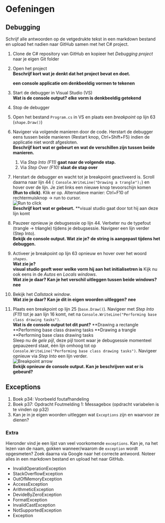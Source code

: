 # Oefeningen

## Debugging

Schrijf alle antwoorden op de vetgedrukte tekst in een markdown bestand en upload het nadien naar GitHub samen met het C# project.

1. Clone de C# repository van GitHub en kopieer het *Debugging project*  naar je eigen Git folder
2. Open het project  
   **Beschrijf kort wat je denkt dat het project bevat en doet.**
   
   **een console applicatie om denkbeeldig vormen te tekenen**
3. Start de debugger in Visual Studio (VS)  
   **Wat is de console output?**
   **elke vorm is denkbeeldig getekend**
4. Stop de debugger
5. Open het bestand `Program.cs` in VS en plaats een *breakpoint* op lijn 63 (`shape.Draw()`)
6. Navigeer via volgende manieren door de code. Herstart de debugger eens tussen beide manieren (Restart knop, Ctrl+Shift+F5) indien de applicatie niet wordt afgesloten.  
   **Beschrijf kort wat er gebeurt en wat de verschillen zijn tussen beide manieren.**
    1. Via *Step Into (F11)* **gaat naar de volgende stap.**
    2. Via *Step Over (F10)*  **slaat de stap over**
7. Herstart de debugger en wacht tot je breakpoint geactiveerd is. Scroll daarna naar lijn 44 (` Console.WriteLine("Drawing a trangle");`) en hover over de lijn. Je ziet links een nieuwe knop tevoorschijn komen **(Run to click)**. Klik er op.    Alternatieve manier: Ctrl+F10 of rechtermuisknop -> run to cursor.  
![Run to click](../_other/images/runtoclick.png)  
   **Beschrijf kort wat er gebeurt.**
   **visual studio gaat door tot hij aan deze lijn komt
8. Pauzeer opnieuw je debugsessie op lijn 44. Verbeter nu de typefout (trangle -> tr**i**angle) tijdens je debugsessie. Navigeer een lijn verder (Step Into).  
   **Bekijk de console output. Wat zie je?**
   **de string is aangepast tijdens het debuggen.**
9.  Activeer je breakpoint op lijn 63 opnieuw en hover over het woord *`shapes`*.  
   **Wat zie je?**  
   **visual studio geeft weer welke vorm hij aan het initialisetren is**
   Kijk nu ook eens in de *Autos* en *Locals windows*.  
   **Wat zie je daar? Kan je het verschil uitleggen tussen beide windows?**
   **nee**
11. Bekijk het *Callstack window*.  
   **Wat zie je daar? Kan je dit in eigen woorden uitleggen?**
   **nee**
12.  Plaats een breakpoint op lijn 25 (`base.Draw()`). Navigeer met *Step Into (F11)* tot je aan lijn 16 komt, net na `Console.WriteLine("Performing base class drawing tasks")`.  
   **Wat is de console output tot dit punt?**
   **Drawing a rectangle
   **Performing base class drawing tasks
   **Drawing a trangle
   **Performing base class drawing tasks  
Sleep nu de *gele pijl*, deze pijl toont waar je debugsessie momenteel gepauzeerd staat, één lijn omhoog tot op `Console.WriteLine("Performing base class drawing tasks")`. Navigeer opnieuw via *Step Into* een lijn verder.  
![Breakpoint arrow](../_other/images/breakpointarrow.png)  
**Bekijk opnieuw de console output. Kan je beschrijven wat er is gebeurd?**

## Exceptions

1. Boek p34: Voorbeeld foutafhandeling
2. Boek p37: Opdracht Foutmelding 1: Messagebox (opdracht variabelen is te vinden op p32)
3. Kan je in je eigen woorden uitleggen wat `Exceptions` zijn en waarvoor ze dienen? 

### Extra

Hieronder vind je een lijst van veel voorkomende `exceptions`. Kan je, na het lezen van de naam, gokken wanneer/waarom de `exception` wordt opgesmeten? Zoek daarna via Google naar het correcte antwoord. Noteer alles in een markdown bestand en upload het naar GitHub.
   * InvalidOperationException
   * StackOverflowException
   * OutOfMemoryException
   * AccessException
   * ArithmeticException
   * DevideByZeroException
   * FormatException
   * InvalidCastException
   * NotSupportedException
   * Exception
